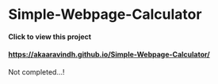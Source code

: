 # Simple-Webpage-Calculator
<h4>Click to view this project </h4>
<h4><a href="https://akaaravindh.github.io/Simple-Webpage-Calculator/" target="_blank">https://akaaravindh.github.io/Simple-Webpage-Calculator/</a></h4>

<p>Not completed...!</p>
